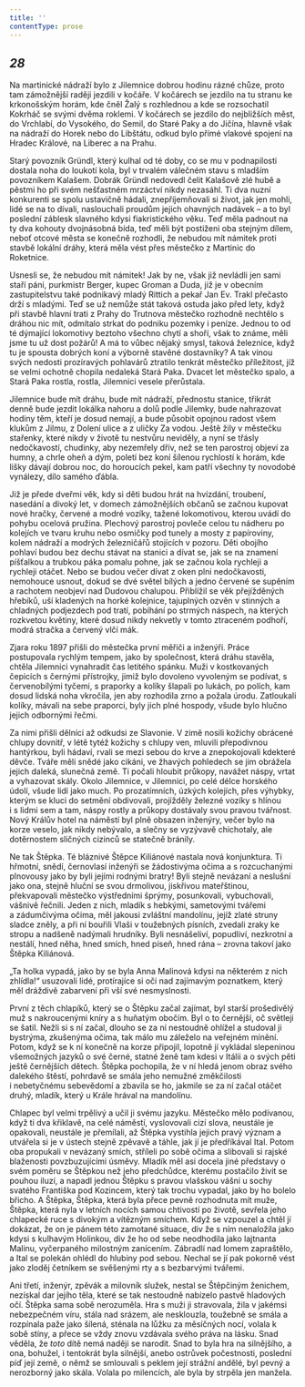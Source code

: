 ```yaml
---
title: ''
contentType: prose
---
```


<section>

## _28_

Na martinické nádraží bylo z Jilemnice dobrou hodinu rázné chůze, proto tam zámožnější raději jezdili v kočáře. V kočárech se jezdilo na tu stranu ke krkonošským horám, kde čněl Žalý s rozhlednou a kde se rozsochatil Kokrháč se svými dvěma roklemi. V kočárech se jezdilo do nejbližších měst, do Vrchlabí, do Vysokého, do Semil, do Staré Paky a do Jičína, hlavně však na nádraží do Horek nebo do Libštátu, odkud bylo přímé vlakové spojení na Hradec Králové, na Liberec a na Prahu.

Starý povozník Gründl, který kulhal od té doby, co se mu v podnapilosti dostala noha do loukotí kola, byl v trvalém válečném stavu s mladším povozníkem Kalašem. Dobrák Gründl nedovedl čelit Kalašově zlé hubě a pěstmi ho při svém nešťastném mrzáctví nikdy nezasáhl. Ti dva nuzní konkurenti se spolu ustavičně hádali, znepříjemňovali si život, jak jen mohli, lidé se na to dívali, naslouchali proudům jejich ohavných nadávek – a to byl poslední záblesk slavného kdysi fiakristického věku. Teď měla padnout na ty dva kohouty dvojnásobná bída, teď měli být postiženi oba stejným dílem, neboť otcové města se konečně rozhodli, že nebudou mít námitek proti stavbě lokální dráhy, která měla vést přes městečko z Martinic do Roketnice.

Usnesli se, že nebudou mít námitek! Jak by ne, však již nevládli jen sami staří páni, purkmistr Berger, kupec Groman a Duda, již je v obecním zastupitelstvu také podnikavý mladý Rittich a pekař Jan Ev. Trakl přečasto drží s mladými. Teď se už nemůže stát taková ostuda jako před lety, když při stavbě hlavní trati z Prahy do Trutnova městečko rozhodně nechtělo s dráhou nic mít, odmítalo strkat do podniku pozemky i peníze. Jednou to od té dýmající lokomotivy beztoho všechno chytí a shoří, však to známe, měli jsme tu už dost požárů! A má to vůbec nějaký smysl, taková železnice, když tu je spousta dobrých koní a výborně stavěné dostavníky? A tak vinou svých nedosti prozíravých pohlavárů ztratilo tenkrát městečko příležitost, jíž se velmi ochotně chopila nedaleká Stará Paka. Dvacet let městečko spalo, a Stará Paka rostla, rostla, Jilemnici vesele přerůstala.

Jilemnice bude mít dráhu, bude mít nádraží, přednostu stanice, třikrát denně bude jezdit lokálka nahoru a dolů podle Jilemky, bude nahrazovat hodiny těm, kteří je dosud nemají, a bude působit opojnou radost všem klukům z Jilmu, z Dolení ulice a z uličky Za vodou. Ještě žily v městečku stařenky, které nikdy v životě tu nestvůru neviděly, a nyní se třásly nedočkavostí, chudinky, aby nezemřely dřív, než se ten parostroj objeví za humny, a chrle oheň a dým, poletí bez koní šílenou rychlostí k horám, kde lišky dávají dobrou noc, do horoucích pekel, kam patří všechny ty novodobé vynálezy, dílo samého ďábla.

Již je přede dveřmi věk, kdy si děti budou hrát na hvízdání, troubení, nasedání a divoký let, v domech zámožnějších občanů se začnou kupovat nové hračky, červené a modré vozíky, tažené lokomotivou, kterou uvádí do pohybu ocelová pružina. Plechový parostroj povleče celou tu nádheru po kolejích ve tvaru kruhu nebo osmičky pod tunely a mosty z papíroviny, kolem nádraží a modrých železničářů stojících v pozoru. Děti obojího pohlaví budou bez dechu stávat na stanici a dívat se, jak se na znamení píšťalkou a trubkou páka pomalu pohne, jak se začnou kola rychleji a rychleji otáčet. Nebo se budou večer dívat z oken plni nedočkavosti, nemohouce usnout, dokud se dvé světel bílých a jedno červené se supěním a rachotem neobjeví nad Dudovou chalupou. Přiblížil se věk přejížděných hřebíků, uší kladených na horké kolejnice, tajuplných ozvěn v stinných a chladných podjezdech pod tratí, pobíhání po strmých náspech, na kterých rozkvetou květiny, které dosud nikdy nekvetly v tomto ztraceném podhoří, modrá stračka a červený vlčí mák.

Zjara roku 1897 přišli do městečka první měřiči a inženýři. Práce postupovala rychlým tempem, jako by společnost, která dráhu stavěla, chtěla Jilemnici vynahradit čas letitého spánku. Muži v kostkovaných čepicích s černými přístrojky, jimiž bylo dovoleno vyvoleným se podívat, s červenobílými tyčemi, s praporky a kolíky šlapali po lukách, po polích, kam dosud lidská noha vkročila, jen aby rozhodila zrno a požala úrodu. Zatloukali kolíky, mávali na sebe praporci, byly jich plné hospody, všude bylo hlučno jejich odbornými řečmi.

Za nimi přišli dělníci až odkudsi ze Slavonie. V zimě nosili kožichy obrácené chlupy dovnitř, v létě tytéž kožichy s chlupy ven, mluvili přepodivnou hantýrkou, byli hádaví, rvali se mezi sebou do krve a znepokojovali kdekteré děvče. Tváře měli snědé jako cikáni, ve žhavých pohledech se jim obrážela jejich daleká, slunečná země. Ti počali hloubit průkopy, navážet náspy, vrtat a vyhazovat skály. Okolo Jilemnice, v Jilemnici, po celé délce horského údolí, všude lidí jako much. Po prozatímních, úzkých kolejích, přes výhybky, kterým se kluci do setmění obdivovali, projížděly železné vozíky s hlínou i s lidmi sem a tam, náspy rostly a průkopy dostávaly svou pravou tvářnost. Nový Králův hotel na náměstí byl plně obsazen inženýry, večer bylo na korze veselo, jak nikdy nebývalo, a slečny se vyzývavě chichotaly, ale dotěrnostem sličných cizinců se statečně bránily.

Ne tak Štěpka. Té bláznivé Štěpce Kiliánové nastala nová konjunktura. Ti hřmotní, snědí, černovlasí inženýři se žádostivýma očima a s rozcuchanými plnovousy jako by byli jejími rodnými bratry! Byli stejně nevázaní a neslušní jako ona, stejně hluční se svou drmolivou, jiskřivou mateřštinou, překvapovali městečko výstředními šprýmy, posunkovali, vybuchovali, vášnivě řečnili. Jeden z nich, mladík s hebkými, sametovými tvářemi a zádumčivýma očima, měl jakousi zvláštní mandolínu, jejíž zlaté struny sladce zněly, a při ní bouřili Vlaši v toužebných písních, zvedali zraky ke stropu a nadšeně nadýmali hrudníky. Byli nesnášeliví, popudliví, nezkrotní a nestálí, hned něha, hned smích, hned píseň, hned rána – zrovna takoví jako Štěpka Kiliánová.

„Ta holka vypadá, jako by se byla Anna Malinová kdysi na některém z nich zhlídla!“ usuzovali lidé, protírajíce si oči nad zajímavým poznatkem, který měl dráždivě zabarvení při vší své nesmyslnosti.

První z těch chlapíků, který se o Štěpku začal zajímat, byl starší prošedivělý muž s nakroucenými kníry a s huňatým obočím. Byl o to černější, oč světleji se šatil. Nežli si s ní začal, dlouho se za ní nestoudně ohlížel a studoval ji bystrýma, zkušenýma očima, tak málo mu záleželo na veřejném mínění. Potom, když se k ní konečně na korze připojil, lopotně jí vykládal slepeninou všemožných jazyků o své černé, statné ženě tam kdesi v Itálii a o svých pěti ještě černějších dětech. Štěpka pochopila, že v ní hledá jenom obraz svého dalekého štěstí, pohrdavě se smála jeho nemužné změkčilosti i nebetyčnému sebevědomí a zbavila se ho, jakmile se za ní začal otáčet druhý, mladík, který u Krále hrával na mandolínu.

Chlapec byl velmi trpělivý a učil ji svému jazyku. Městečko mělo podívanou, když ti dva křiklavě, na celé náměstí, vyslovovali cizí slova, neustále je opakovali, neustále je přemílali, až Štěpka vystihla jejich pravý význam a utvářela si je v ústech stejně zpěvavě a táhle, jak jí je předříkával Ital. Potom oba propukali v nevázaný smích, stříleli po sobě očima a slibovali si rajské blaženosti povzbuzujícími úsměvy. Mladík měl asi docela jiné představy o svém poměru se Štěpkou než jeho předchůdce, kterému postačilo živit se pouhou iluzí, a napadl jednou Štěpku s pravou vlašskou vášní u sochy svatého Františka pod Kozincem, který tak trochu vypadal, jako by ho bolelo břicho. A Štěpka, Štěpka, která byla přece pevně rozhodnuta mít muže, Štěpka, která nyla v letních nocích samou chtivostí po životě, sevřela jeho chlapecké ruce s divokým a vítězným smíchem. Když se vzpouzel a chtěl jí dokázat, že on je pánem této zamotané situace, div že s ním nenaložila jako kdysi s kulhavým Holinkou, div že ho od sebe neodhodila jako lajtnanta Malinu, vyčerpaného milostným zanícením. Zábradlí nad lomem zapraštělo, a Ital se polekán ohlédl do hlubiny pod sebou. Nechal se jí pak pokorně vést jako zloděj četníkem se svěšenými rty a s bezbarvými tvářemi.

Ani třetí, inženýr, zpěvák a milovník služek, nestal se Štěpčiným ženichem, nezískal dar jejího těla, které se tak nestoudně nabízelo pastvě hladových očí. Štěpka sama sobě nerozuměla. Hra s muži ji stravovala, žila v jakémsi nebezpečném víru, stála nad srázem, ale nesklouzla, toužebně se smála a rozpínala paže jako šílená, sténala na lůžku za měsíčných nocí, volala k sobě stíny, a přece se vždy znovu vzdávala svého práva na lásku. Snad věděla, že _toto_ dítě nemá naději se narodit. Snad to byla hra na silnějšího, a ona, bohužel, i tentokrát byla silnější, anebo ostrůvek počestnosti, poslední píď její země, o němž se smlouvali s peklem její strážní andělé, byl pevný a nerozborný jako skála. Volala po milencích, ale byla by strpěla jen manžela.

</section>
